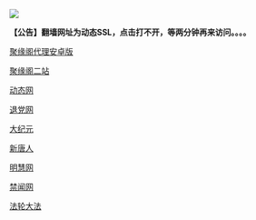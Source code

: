 ![](https://raw.githubusercontent.com/hao369/a/master/j.jpg)

**【公告】翻墙网址为动态SSL，点击打不开，等两分钟再来访问。。。。**

 [聚缘阁代理安卓版](https://github.com/hao369/a/raw/master/j8.apk)


[聚缘阁二站](http://ju2.214n.tk)


 [动态网](http://tu88.2h4g.ml/)

[退党网](http://tu88.2h4g.ml/?id=8)

[大纪元](http://tu88.2h4g.ml/?id=7)

[新唐人](http://tu88.2h4g.ml/?id=5)

[明慧网](http://tu88.2h4g.ml/?id=3)

[禁闻网](http://tu88.2h4g.ml/?id=16)

[法轮大法](http://tu88.2h4g.ml/?id=15)